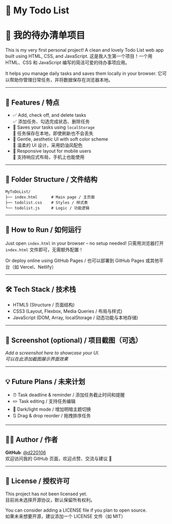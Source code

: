 # 📝 My Todo List
# 📝 我的待办清单项目

This is my very first personal project! A clean and lovely Todo List web app built using HTML, CSS, and JavaScript.
这是我人生第一个项目！一个用 HTML、CSS 和 JavaScript 编写的简洁可爱的待办事项应用。

It helps you manage daily tasks and saves them locally in your browser.
它可以帮助你管理日常任务，并将数据保存在浏览器本地。

---

## 🌟 Features / 特点

- ✅ Add, check off, and delete tasks  
  ✅ 添加任务、勾选完成状态、删除任务
- 💾 Saves your tasks using `localStorage`  
  💾 任务保存在本地，即使刷新也不会丢失
- 🎨 Gentle, aesthetic UI with soft color scheme  
  🎨 温柔的 UI 设计，采用奶油风配色
- 📱 Responsive layout for mobile users  
  📱 支持响应式布局，手机上也能使用

---

## 📂 Folder Structure / 文件结构

```
MyToDoList/
├── index.html      # Main page / 主页面
├── todolist.css    # Styles / 样式表
└── todolist.js     # Logic / 功能逻辑
```

---

## 🚀 How to Run / 如何运行

Just open `index.html` in your browser – no setup needed!
只需用浏览器打开 `index.html` 文件即可，无需额外配置！

Or deploy online using GitHub Pages / 也可以部署到 GitHub Pages 或其他平台（如 Vercel、Netlify）

---

## 🛠️ Tech Stack / 技术栈

- HTML5 (Structure / 页面结构)
- CSS3 (Layout, Flexbox, Media Queries / 布局与样式)
- JavaScript (DOM, Array, localStorage / 动态功能与本地存储)

---

## 📸 Screenshot (optional) / 项目截图（可选）

_Add a screenshot here to showcase your UI._  
_可以在此添加截图展示界面效果_

---

## 💡 Future Plans / 未来计划

- ⏰ Task deadline & reminder / 添加任务截止时间和提醒
- ✏️ Task editing / 支持任务编辑
- 🎨 Dark/light mode / 增加明暗主题切换
- 🔃 Drag & drop reorder / 拖拽排序任务

---

## 👩‍💻 Author / 作者

**GitHub**: [@d220106](https://github.com/d220106)  
欢迎访问我的 GitHub 页面，欢迎点赞、交流与建议 🙌

---

## 📜 License / 授权许可

This project has not been licensed yet.  
目前尚未选择开源协议，默认保留所有权利。

You can consider adding a LICENSE file if you plan to open source.  
如果未来想要开源，建议添加一个 LICENSE 文件（如 MIT）


